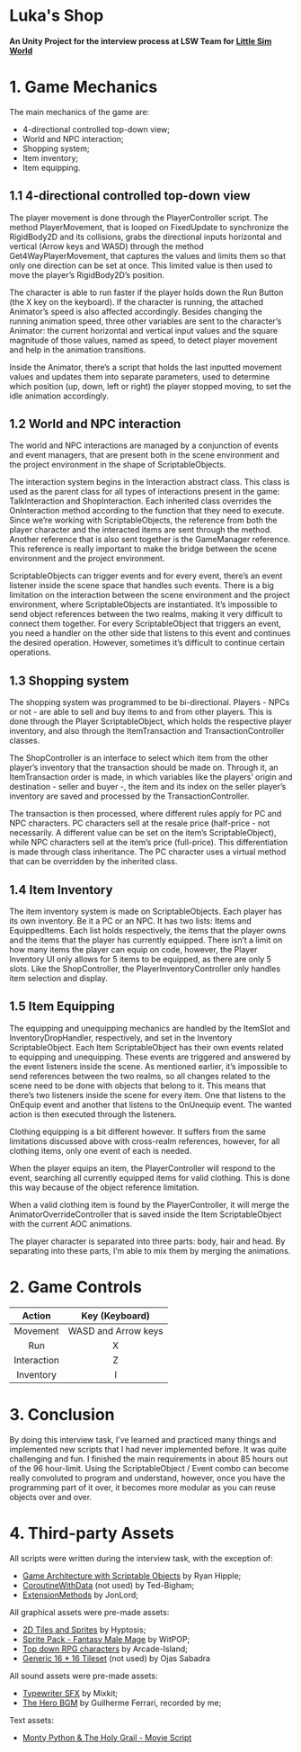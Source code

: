# Luka's Shop
#### An Unity Project for the interview process at LSW Team for [Little Sim World](https://lsw.gg/)

# 1. Game Mechanics
The main mechanics of the game are:
   * 4-directional controlled top-down view;
   * World and NPC interaction;
   * Shopping system;
   * Item inventory;
   * Item equipping.

## 1.1 4-directional controlled top-down view

The player movement is done through the PlayerController script. The method PlayerMovement, that is looped on FixedUpdate to synchronize the RigidBody2D and its collisions, grabs the directional inputs horizontal and vertical (Arrow keys and WASD) through the method Get4WayPlayerMovement, that captures the values and limits them so that only one direction can be set at once. This limited value is then used to move the player’s RigidBody2D’s position.

The character is able to run faster if the player holds down the Run Button (the X key on the keyboard). If the character is running, the attached Animator’s speed is also affected accordingly. Besides changing the running animation speed, three other variables are sent to the character’s Animator: the current horizontal and vertical input values and the square magnitude of those values, named as speed, to detect player movement and help in the animation transitions.

Inside the Animator, there’s a script that holds the last inputted movement values and updates them into separate parameters, used to determine which position (up, down, left or right) the player stopped moving, to set the idle animation accordingly.


## 1.2 World and NPC interaction

The world and NPC interactions are managed by a conjunction of events and event managers, that are present both in the scene environment and the project environment in the shape of ScriptableObjects. 

The interaction system begins in the Interaction abstract class. This class is used as the parent class for all types of interactions present in the game: TalkInteraction and ShopInteraction. Each inherited class overrides the OnInteraction method according to the function that they need to execute. Since we’re working with ScriptableObjects, the reference from both the player character and the interacted items are sent through the method. Another reference that is also sent together is the GameManager reference. This reference is really important to make the bridge between the scene environment and the project environment.

ScriptableObjects can trigger events and for every event, there’s an event listener inside the scene space that handles such events. There is a big limitation on the interaction between the scene environment and the project environment, where ScriptableObjects are instantiated. It’s impossible to send object references between the two realms, making it very difficult to connect them together. For every ScriptableObject that triggers an event, you need a handler on the other side that listens to this event and continues the desired operation. However, sometimes it’s difficult to continue certain operations.


## 1.3 Shopping system

The shopping system was programmed to be bi-directional. Players - NPCs or not - are able to sell and buy items to and from other players. This is done through the Player ScriptableObject, which holds the respective player inventory, and also through the ItemTransaction and TransactionController classes.
	
The ShopController is an interface to select which item from the other player’s inventory that the transaction should be made on. Through it, an ItemTransaction order is made, in which variables like the players’ origin and destination - seller and buyer -, the item and its index on the seller player’s inventory are saved and processed by the TransactionController.

The transaction is then processed, where different rules apply for PC and NPC characters. PC characters sell at the resale price (half-price - not necessarily. A different value can be set on the item’s ScriptableObject), while NPC characters sell at the item’s price (full-price). This differentiation is made through class inheritance. The PC character uses a virtual method that can be overridden by the inherited class.


## 1.4 Item Inventory

The item inventory system is made on ScriptableObjects. Each player has its own inventory. Be it a PC or an NPC. It has two lists: Items and EquippedItems. Each list holds respectively, the items that the player owns and the items that the player has currently equipped. There isn’t a limit on how many items the player can equip on code, however, the Player Inventory UI only allows for 5 items to be equipped, as there are only 5 slots. Like the ShopController, the PlayerInventoryController only handles item selection and display.


## 1.5 Item Equipping

The equipping and unequipping mechanics are handled by the ItemSlot and InventoryDropHandler, respectively, and set in the Inventory ScriptableObject. Each Item ScriptableObject has their own events related to equipping and unequipping. These events are triggered and answered by the event listeners inside the scene. As mentioned earlier, it’s impossible to send references between the two realms, so all changes related to the scene need to be done with objects that belong to it. This means that there’s two listeners inside the scene for every item. One that listens to the OnEquip event and another that listens to the OnUnequip event. The wanted action is then executed through the listeners.
	
Clothing equipping is a bit different however. It suffers from the same limitations discussed above with cross-realm references, however, for all clothing items, only one event of each is needed.
	
When the player equips an item, the PlayerController will respond to the event, searching all currently equipped items for valid clothing. This is done this way because of the object reference limitation.
	
When a valid clothing item is found by the PlayerController, it will merge the AnimatorOverrideController that is saved inside the Item ScriptableObject with the current AOC animations. 
 
The player character is separated into three parts: body, hair and head. By separating into these parts, I’m able to mix them by merging the animations.

# 2. Game Controls

| **Action**       | **Key (Keyboard)**   |
|:----------------:|:--------------------:|
| Movement         | WASD and Arrow keys  |
| Run              | X                    |
| Interaction      | Z                    |
| Inventory        | I                    |

# 3. Conclusion
	
By doing this interview task, I’ve learned and practiced many things and implemented new scripts that I had never implemented before. It was quite challenging and fun. I finished the main requirements in about 85 hours out of the 96 hour-limit. Using the ScriptableObject / Event combo can become really convoluted to program and understand, however, once you have the programming part of it over, it becomes more modular as you can reuse objects over and over.

# 4. Third-party Assets

All scripts were written during the interview task, with the exception of:
* [Game Architecture with Scriptable Objects](https://youtu.be/raQ3iHhE_Kk) by Ryan Hipple;
* [CoroutineWithData](https://answers.unity.com/questions/24640/how-do-i-return-a-value-from-a-coroutine.html) (not used) by Ted-Bigham;
* [ExtensionMethods](https://stackoverflow.com/questions/4398270/how-to-split-string-preserving-whole-words/17571171#17571171) by JonLord;

All graphical assets were pre-made assets:
* [2D Tiles and Sprites](https://opengameart.org/content/lots-of-free-2d-tiles-and-sprites-by-hyptosis) by Hyptosis;
* [Sprite Pack - Fantasy Male Mage](https://red-baby.itch.io/sprite-pack-fantasy-male-mage) by WitPOP;
* [Top down RPG characters](https://arcadeisland.itch.io/top-down-rpg-characters) by Arcade-Island;
* [Generic 16 * 16 Tileset](https://opengameart.org/content/generic-platformer-tileset-16x16) (not used) by Ojas Sabadra

All sound assets were pre-made assets:
* [Typewriter SFX](https://mixkit.co/free-sound-effects/typewriter/) by Mixkit;
* [The Hero BGM](https://github.com/andrebortolli/LSW-Team-Interview-Clothes-Shop/raw/main/Clothes%20Shop/Assets/Music/The%20Hero.mp3) by Guilherme Ferrari, recorded by me;

Text assets:
* [Monty Python & The Holy Grail - Movie Script](http://www.montypython.50webs.com/Holy_Grail_Scripts.htm)

